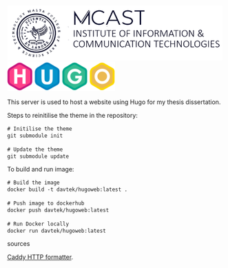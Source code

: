 <img src="./Readme-content/mcast.png" width="500" />  
  
  
<img src="./Readme-content/hugo.png" width="250" />

This server is used to host a website using Hugo for my thesis dissertation.

Steps to reinitilise the theme in the repository:

    # Initilise the theme
    git submodule init

    # Update the theme
    git submodule update


To build and run image:

    # Build the image
    docker build -t davtek/hugoweb:latest .

    # Push image to dockerhub
    docker push davtek/hugoweb:latest

    # Run Docker locally
    docker run davtek/hugoweb:latest


sources

[Caddy HTTP formatter](https://devopsdirective.com/posts/2020/02/hugo-and-caddy-on-gcp/#choosing-a-hosting-solution).